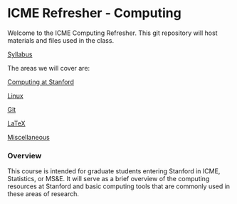 # ICME Refresher - Computing

Welcome to the ICME Computing Refresher.  This git repository will host materials and files used in the class.

[Syllabus](syllabus.md)

The areas we will cover are:

[Computing at Stanford](computingAtStanford.md)

[Linux](linux.md)

[Git](git.md)

[LaTeX](latex.md)

[Miscellaneous](miscellaneous.md)

### Overview

This course is intended for graduate students entering Stanford in ICME, Statistics, or MS&E.
It will serve as a brief overview of the computing resources at Stanford and basic computing tools that are commonly used in these areas of research.
